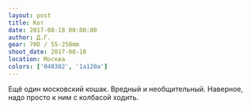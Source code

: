 ```yaml
---
layout: post
title: Кот
date: 2017-08-18 00:00:00
author: Д.Г.
gear: 70D / 55-250mm
shoot_date: 2017-08-18
location: Москва
colors: ['040302', '1a120a']
---
```

Ещё один московский кошак. Вредный и необщительный. Наверное, надо просто к ним с колбасой ходить.
